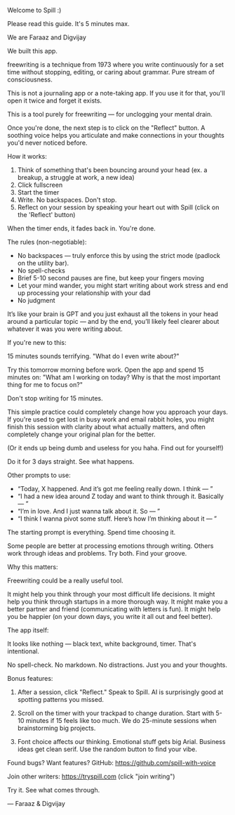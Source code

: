 Welcome to Spill :)

Please read this guide. It's 5 minutes max.

We are Faraaz and Digvijay

We built this app.

freewriting is a technique from 1973 where you write continuously for a set time without stopping, editing, or caring about grammar. Pure stream of consciousness. 

This is not a journaling app or a note-taking app.
If you use it for that, you'll open it twice and forget it exists.

This is a tool purely for freewriting — for unclogging your mental drain.

Once you're done, the next step is to click on the "Reflect" button. A soothing voice helps you articulate and make connections in your thoughts you'd never noticed before.

How it works:

1. Think of something that's been bouncing around your head (ex. a breakup, a struggle at work, a new idea)
2. Click fullscreen  
3. Start the timer
4. Write. No backspaces. Don't stop.
5. Reflect on your session by speaking your heart out with Spill (click on the 'Reflect' button)

When the timer ends, it fades back in. You're done.

The rules (non-negotiable):

- No backspaces — truly enforce this by using the strict mode (padlock on the utility bar).
- No spell-checks
- Brief 5-10 second pauses are fine, but keep your fingers moving
- Let your mind wander, you might start writing about work stress and end up processing your relationship with your dad
- No judgment

It’s like your brain is GPT and you just exhaust all the tokens in your head around a particular topic — and by the end, you’ll likely feel clearer about whatever it was you were writing about.

If you're new to this:

15 minutes sounds terrifying. "What do I even write about?"

Try this tomorrow morning before work. Open the app and spend 15 minutes on: "What am I working on today? Why is that the most important thing for me to focus on?"

Don't stop writing for 15 minutes.

This simple practice could completely change how you approach your days. If you're used to get lost in busy work and email rabbit holes, you might finish this session with clarity about what actually matters, and often completely change your original plan for the better.

(Or it ends up being dumb and useless for you haha. Find out for yourself!)

Do it for 3 days straight. See what happens.

Other prompts to use:

- “Today, X happened. And it’s got me feeling really down. I think — ”
- “I had a new idea around Z today and want to think through it. Basically — ”
- “I’m in love. And I just wanna talk about it. So — ”
- “I think I wanna pivot some stuff. Here’s how I’m thinking about it — ”

The starting prompt is everything. Spend time choosing it.

Some people are better at processing emotions through writing. Others work through ideas and problems. Try both. Find your groove.

Why this matters:

Freewriting could be a really useful tool.

It might help you think through your most difficult life decisions.
It might help you think through startups in a more thorough way.
It might make you a better partner and friend (communicating with letters is fun).
It might help you be happier (on your down days, you write it all out and feel better).


The app itself:

It looks like nothing — black text, white background, timer. That's intentional.

No spell-check. No markdown. No distractions. Just you and your thoughts.

Bonus features:

1. After a session, click "Reflect." Speak to Spill. AI is surprisingly good at spotting patterns you missed.

2. Scroll on the timer with your trackpad to change duration. Start with 5-10 minutes if 15 feels like too much. We do 25-minute sessions when brainstorming big projects.

3. Font choice affects our thinking. Emotional stuff gets big Arial. Business ideas get clean serif. Use the random button to find your vibe.

Found bugs? Want features?
GitHub: https://github.com/spill-with-voice

Join other writers:
https://tryspill.com (click "join writing")

Try it. See what comes through.

— Faraaz & Digvijay
